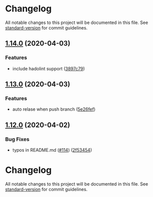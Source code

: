 # Changelog

All notable changes to this project will be documented in this file. See [standard-version](https://github.com/conventional-changelog/standard-version) for commit guidelines.

## [1.14.0](https://github.com/rosineygp/mkdkr/compare/v1.11.0...v1.14.0) (2020-04-03)


### Features

* include hadolint support ([3897c79](https://github.com/rosineygp/mkdkr/commit/3897c79039230a000323d0a75978fd601edbeff0))


## [1.13.0](https://github.com/rosineygp/mkdkr/compare/v1.11.0...v1.13.0) (2020-04-03)


### Features

* auto relase when push branch ([5e26fef](https://github.com/rosineygp/mkdkr/commit/5e26fefc6a9dddb1ba3d9ca8f66b71b03eaceec2))


## [1.12.0](https://github.com/rosineygp/mkdkr/compare/v1.11.0...v1.12.0) (2020-04-02)


### Bug Fixes

* typos in README.md ([#114](https://github.com/rosineygp/mkdkr/issues/114)) ([2f53454](https://github.com/rosineygp/mkdkr/commit/2f53454a82cf133143edf9a46ff7a918f87dda1e))

# Changelog

All notable changes to this project will be documented in this file. See [standard-version](https://github.com/conventional-changelog/standard-version) for commit guidelines.
